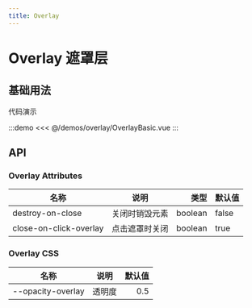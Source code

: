 ```yaml
---
title: Overlay
---
```


# Overlay 遮罩层

## 基础用法

代码演示

:::demo
<<< @/demos/overlay/OverlayBasic.vue
:::

## API

### Overlay Attributes

| 名称                   |      说明      |    类型 | 默认值 |
| ---------------------- | :------------: | ------: | ------ |
| destroy-on-close       | 关闭时销毁元素 | boolean | false  |
| close-on-click-overlay | 点击遮罩时关闭 | boolean | true   |

### Overlay CSS

| 名称              |  说明  | 默认值 |
| ----------------- | :----: | -----: |
| --opacity-overlay | 透明度 |    0.5 |
